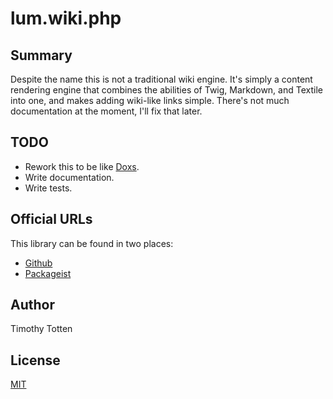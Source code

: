 # lum.wiki.php

## Summary

Despite the name this is not a traditional wiki engine.
It's simply a content rendering engine that combines the abilities of
Twig, Markdown, and Textile into one, and makes adding wiki-like links
simple. There's not much documentation at the moment, I'll fix that later.

## TODO

 * Rework this to be like [Doxs](https://github.com/supernovus/lum.doxs.js).
 * Write documentation.
 * Write tests.

## Official URLs

This library can be found in two places:

 * [Github](https://github.com/supernovus/lum.wiki.php)
 * [Packageist](https://packagist.org/packages/lum/lum-wiki)

## Author

Timothy Totten

## License

[MIT](https://spdx.org/licenses/MIT.html)

